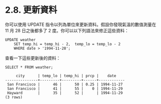 # 2.8. 更新資料

你可以使用 UPDATE 指令以列為單位來更新資料。假設你發現氣溫的數值測量在 11 月 28 日之後都多了 2 度。你可以以下列語法來修正這些資料：

```text
UPDATE weather
    SET temp_hi = temp_hi - 2,  temp_lo = temp_lo - 2
    WHERE date > '1994-11-28';
```

查看一下這些更新後的資料：

```text
SELECT * FROM weather;

     city      | temp_lo | temp_hi | prcp |    date
---------------+---------+---------+------+------------
 San Francisco |      46 |      50 | 0.25 | 1994-11-27
 San Francisco |      41 |      55 |    0 | 1994-11-29
 Hayward       |      35 |      52 |      | 1994-11-29
(3 rows)
```


